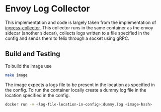 # Envoy Log Collector

This implementation and code is largely taken from the implementation of [ingress-collector](https://github.com/tigera/ingress-collector). This collector runs in the same container as the envoy sidecar (another sidecar), collects logs written to a file specified in the config and sends them to felix through a socket using gRPC.

## Build and Testing

To build the image use

```bash
make image
```

The image expects a logs file to be present in the location as specified in the config. To run the container locally create a dummy log file in the location specified in the config.

```bash
docker run -v <log-file-location-in-config>:dummy.log <image-hash>
```
